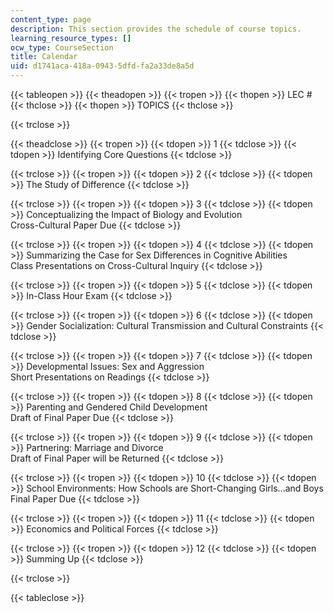 ```yaml
---
content_type: page
description: This section provides the schedule of course topics.
learning_resource_types: []
ocw_type: CourseSection
title: Calendar
uid: d1741aca-418a-0943-5dfd-fa2a33de8a5d
---
```


{{< tableopen >}}
{{< theadopen >}}
{{< tropen >}}
{{< thopen >}}
LEC #
{{< thclose >}}
{{< thopen >}}
TOPICS
{{< thclose >}}

{{< trclose >}}

{{< theadclose >}}
{{< tropen >}}
{{< tdopen >}}
1
{{< tdclose >}}
{{< tdopen >}}
Identifying Core Questions
{{< tdclose >}}

{{< trclose >}}
{{< tropen >}}
{{< tdopen >}}
2
{{< tdclose >}}
{{< tdopen >}}
The Study of Difference
{{< tdclose >}}

{{< trclose >}}
{{< tropen >}}
{{< tdopen >}}
3
{{< tdclose >}}
{{< tdopen >}}
Conceptualizing the Impact of Biology and Evolution  
Cross-Cultural Paper Due
{{< tdclose >}}

{{< trclose >}}
{{< tropen >}}
{{< tdopen >}}
4
{{< tdclose >}}
{{< tdopen >}}
Summarizing the Case for Sex Differences in Cognitive Abilities  
Class Presentations on Cross-Cultural Inquiry
{{< tdclose >}}

{{< trclose >}}
{{< tropen >}}
{{< tdopen >}}
5
{{< tdclose >}}
{{< tdopen >}}
In-Class Hour Exam
{{< tdclose >}}

{{< trclose >}}
{{< tropen >}}
{{< tdopen >}}
6
{{< tdclose >}}
{{< tdopen >}}
Gender Socialization: Cultural Transmission and Cultural Constraints
{{< tdclose >}}

{{< trclose >}}
{{< tropen >}}
{{< tdopen >}}
7
{{< tdclose >}}
{{< tdopen >}}
Developmental Issues: Sex and Aggression  
Short Presentations on Readings
{{< tdclose >}}

{{< trclose >}}
{{< tropen >}}
{{< tdopen >}}
8
{{< tdclose >}}
{{< tdopen >}}
Parenting and Gendered Child Development  
Draft of Final Paper Due
{{< tdclose >}}

{{< trclose >}}
{{< tropen >}}
{{< tdopen >}}
9
{{< tdclose >}}
{{< tdopen >}}
Partnering: Marriage and Divorce  
Draft of Final Paper will be Returned
{{< tdclose >}}

{{< trclose >}}
{{< tropen >}}
{{< tdopen >}}
10
{{< tdclose >}}
{{< tdopen >}}
School Environments: How Schools are Short-Changing Girls...and Boys  
Final Paper Due
{{< tdclose >}}

{{< trclose >}}
{{< tropen >}}
{{< tdopen >}}
11
{{< tdclose >}}
{{< tdopen >}}
Economics and Political Forces
{{< tdclose >}}

{{< trclose >}}
{{< tropen >}}
{{< tdopen >}}
12
{{< tdclose >}}
{{< tdopen >}}
Summing Up
{{< tdclose >}}

{{< trclose >}}

{{< tableclose >}}